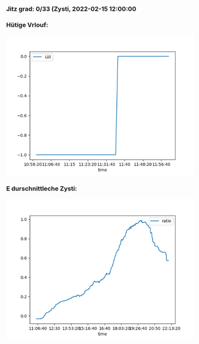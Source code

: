 ### Jitz grad: 0/33 (Zysti, 2022-02-15 12:00:00

### Hütige Vrlouf:
![Graph](Today.png)

### E durschnittleche Zysti:
![Graph](Zysti.png)